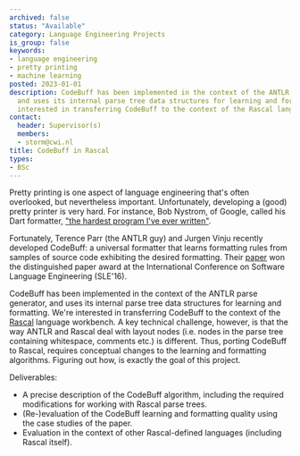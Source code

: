 ```yaml
---
archived: false
status: "Available"
category: Language Engineering Projects
is_group: false
keywords:
- language engineering
- pretty printing
- machine learning
posted: 2023-01-01
description: CodeBuff has been implemented in the context of the ANTLR parse generator,
  and uses its internal parse tree data structures for learning and formatting. We're
  interested in transferring CodeBuff to the context of the Rascal language workbench.
contact:
  header: Supervisor(s)
  members:
  - storm@cwi.nl
title: CodeBuff in Rascal
types:
- BSc
---
```


Pretty printing is one aspect of language engineering that's often overlooked, but nevertheless important. Unfortunately, developing a (good) pretty printer is very hard. For instance, Bob Nystrom, of Google, called his Dart formatter, ["the hardest program I've ever written"](http://journal.stuffwithstuff.com/2015/09/08/the-hardest-program-ive-ever-written/).

Fortunately, Terence Parr (the ANTLR guy) and Jurgen Vinju recently developed CodeBuff: a universal formatter that learns formatting rules from samples of source code exhibiting the desired formatting. Their [paper](https://arxiv.org/abs/1606.08866) won the distinguished paper award at the International Conference on Software Language Engineering (SLE'16).

CodeBuff has been implemented in the context of the ANTLR parse generator, and uses its internal parse tree data structures for learning and formatting. We're interested in transferring CodeBuff to the context of the [Rascal](http://www.rascal-mpl.org/) language workbench. A key technical challenge, however, is that the way ANTLR and Rascal deal with layout nodes (i.e. nodes in the parse tree containing whitespace, comments etc.) is different. Thus, porting CodeBuff to Rascal, requires conceptual changes to the learning and formatting algorithms. Figuring out how, is exactly the goal of this project.

Deliverables:

- A precise description of the CodeBuff algorithm, including the required modifications for working with Rascal parse trees.
- (Re-)evaluation of the CodeBuff learning and formatting quality using the case studies of the paper.
- Evaluation in the context of other Rascal-defined languages (including Rascal itself).
